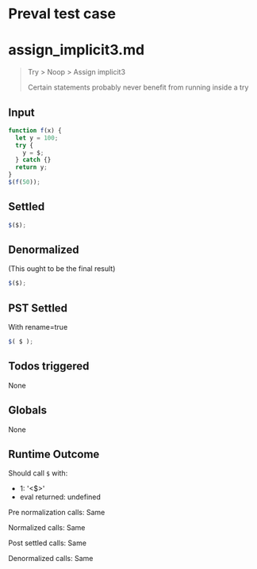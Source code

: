 # Preval test case

# assign_implicit3.md

> Try > Noop > Assign implicit3
>
> Certain statements probably never benefit from running inside a try

## Input

`````js filename=intro
function f(x) {
  let y = 100;
  try {
    y = $;
  } catch {}
  return y;
}
$(f(50));
`````


## Settled


`````js filename=intro
$($);
`````


## Denormalized
(This ought to be the final result)

`````js filename=intro
$($);
`````


## PST Settled
With rename=true

`````js filename=intro
$( $ );
`````


## Todos triggered


None


## Globals


None


## Runtime Outcome


Should call `$` with:
 - 1: '<$>'
 - eval returned: undefined

Pre normalization calls: Same

Normalized calls: Same

Post settled calls: Same

Denormalized calls: Same
